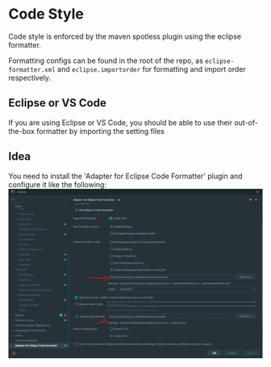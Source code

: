 # Code Style

Code style is enforced by the maven spotless plugin using the eclipse formatter.

Formatting configs can be found in the root of the repo, as
`eclipse-formatter.xml` and `eclipse.importorder` for
formatting and import order respectively.

## Eclipse or VS Code

If you are using Eclipse or VS Code, you should be able to use their out-of-the-box
formatter by importing the setting files

## Idea

You need to install the 'Adapter for Eclipse Code Formatter' plugin and
configure it like the following:
![Settings screnshot with prominent red arrows](./docs/intellij_code_formatter_settings.jpg)